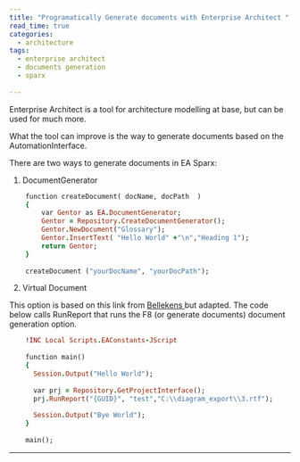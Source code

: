 ```yaml
---
title: "Programatically Generate documents with Enterprise Architect "
read_time: true
categories:  
  - architecture
tags:
  - enterprise architect
  - documents generation
  - sparx
  
---
```


Enterprise Architect is a tool for architecture modelling at base, but can be used for much more.

What the tool can improve is the way to generate documents based on the AutomationInterface.

There are two ways to generate documents in EA Sparx:

1.  DocumentGenerator

```ruby
    function createDocument( docName, docPath  )
    {
        var Gentor as EA.DocumentGenerator;
        Gentor = Repository.CreateDocumentGenerator();
        Gentor.NewDocument("Glossary");    
  	    Gentor.InsertText( "Hello World" +"\n","Heading 1");		
  	    return Gentor; 
    }
  
    createDocument ("yourDocName", "yourDocPath");
```    
    
2.  Virtual Document 

This option is based on this link from <a href="https://bellekens.com/2015/11/12/tutorial-generate-complex-documents-from-enterprise-architect-with-a-two-step-semi-automated-approach/" target="_blank"> Bellekens </a>
but adapted.
The code below calls RunReport that runs the F8 (or generate documents) document generation option.

```ruby
    !INC Local Scripts.EAConstants-JScript
  
    function main()
    {	
  	  Session.Output("Hello World");
  	
  	  var prj = Repository.GetProjectInterface();
  	  prj.RunReport("{GUID}", "test","C:\\diagram_export\\3.rtf");
  	
  	  Session.Output("Bye World");
    }
  
    main();
```    

---
